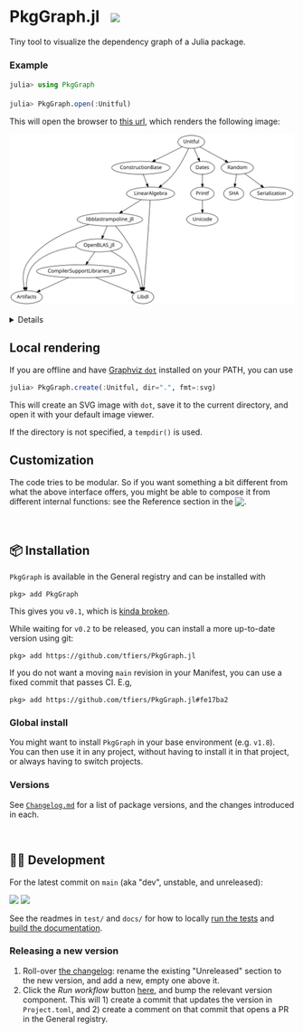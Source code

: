 
# PkgGraph.jl &nbsp; [![][docbadge]][docs]

Tiny tool to visualize the dependency graph of a Julia package.

### Example

```julia
julia> using PkgGraph

julia> PkgGraph.open(:Unitful)
```
This will open the browser to [this url][dotlink], which renders the following image:

<!-- Generated with `PkgGraph.create("Unitful", dir="docs", fmt=:png)` -->
<img src="docs/img/Unitful-deps.svg"
     width=680
     alt="Dependency graph of Unitful, rendered with Graphviz dot">


<details>
  
  The given package (here: [Unitful][unitful]) must be installed in the currently active project for this to work.

  Note that `PkgGraph` does not have to be installed in the same project however:\
  you can switch projects _after_ `PkgGraph` has been imported (using `pkg> activate …`).

  Even easier is to install `PkgGraph` in your base environment (see [Global install](#global-install)),
  so you don't have to switch projects at all.

</details>

[unitful]: https://github.com/PainterQubits/Unitful.jl
[dotlink]: https://dreampuf.github.io/GraphvizOnline/#digraph%20%7B%0A%20%20%20%20node%20%5Bfontname%20%3D%20%22sans-serif%22%5D%0A%20%20%20%20edge%20%5Barrowsize%20%3D%200.88%5D%0A%20%20%20%20Unitful%20-%3E%20ConstructionBase%0A%20%20%20%20ConstructionBase%20-%3E%20LinearAlgebra%0A%20%20%20%20LinearAlgebra%20-%3E%20Libdl%0A%20%20%20%20LinearAlgebra%20-%3E%20libblastrampoline_jll%0A%20%20%20%20libblastrampoline_jll%20-%3E%20Artifacts%0A%20%20%20%20libblastrampoline_jll%20-%3E%20Libdl%0A%20%20%20%20libblastrampoline_jll%20-%3E%20OpenBLAS_jll%0A%20%20%20%20OpenBLAS_jll%20-%3E%20Artifacts%0A%20%20%20%20OpenBLAS_jll%20-%3E%20CompilerSupportLibraries_jll%0A%20%20%20%20CompilerSupportLibraries_jll%20-%3E%20Artifacts%0A%20%20%20%20CompilerSupportLibraries_jll%20-%3E%20Libdl%0A%20%20%20%20OpenBLAS_jll%20-%3E%20Libdl%0A%20%20%20%20Unitful%20-%3E%20Dates%0A%20%20%20%20Dates%20-%3E%20Printf%0A%20%20%20%20Printf%20-%3E%20Unicode%0A%20%20%20%20Unitful%20-%3E%20LinearAlgebra%0A%20%20%20%20Unitful%20-%3E%20Random%0A%20%20%20%20Random%20-%3E%20SHA%0A%20%20%20%20Random%20-%3E%20Serialization%0A%7D%0A


## Local rendering

If you are offline and have [Graphviz `dot`](https://graphviz.org) installed on your PATH, you can use
```julia
julia> PkgGraph.create(:Unitful, dir=".", fmt=:svg)
```
This will create an SVG image with `dot`, save it to the current directory, and open it with your default image viewer.

If the directory is not specified, a `tempdir()` is used.


## Customization

The code tries to be modular. So if you want something a bit different from what the above interface offers, you might be able to compose it from different internal functions: see the Reference section in the <sub>[![][docbadge]][docs]</sub>.


[docbadge]: https://img.shields.io/badge/📕_Documentation-blue
[docs]: https://tfiers.github.io/PkgGraph.jl/



<br>

## 📦 Installation

`PkgGraph` is available in the General registry and can be installed with
```
pkg> add PkgGraph
```
This gives you `v0.1`, which is [kinda broken](https://github.com/tfiers/PkgGraph.jl/releases/tag/v0.1).

While waiting for `v0.2` to be released, you can install a more up-to-date version using git:
```
pkg> add https://github.com/tfiers/PkgGraph.jl
```
If you do not want a moving `main` revision in your Manifest,
you can use a fixed commit that passes CI. E.g,
```
pkg> add https://github.com/tfiers/PkgGraph.jl#fe17ba2
```

### Global install

You might want to install `PkgGraph` in your base environment (e.g. `v1.8`).\
You can then use it in any project, without having to install it in that project, or always having to switch projects.

<!-- 
One way to do this is to run – from any environment:
```
julia> using PkgGraph
```
If the package is not found, Julia will offer to install it.\
**Type '`o`' to choose** your base environment.

You can then call `using PkgGraph` from anywhere, without having to activate the base env.
-->

### Versions

See [`Changelog.md`](Changelog.md) for a list of package versions, and the changes introduced in each.

<!-- ![Latest release](https://img.shields.io/github/v/release/tfiers/PkgGraph?label=Latest%20release) -->




<br>

## 👩‍💻 Development

<!-- For after first release: -->
<!-- ![Commits since latest release](https://img.shields.io/github/commits-since/tfiers/PkgGraph.jl/latest) -->

For the latest commit on `main` (aka "dev", unstable, and unreleased):

[![][tests-CI-badge]][tests-CI]
[![][docs-CI-badge]][docs-CI]

<!-- Must have empty line before linkdefs. -->
[tests-CI-badge]: https://github.com/tfiers/PkgGraph.jl/actions/workflows/Tests.yml/badge.svg
[docs-CI-badge]:  https://github.com/tfiers/PkgGraph.jl/actions/workflows/Docs.yml/badge.svg
[tests-CI]:       https://github.com/tfiers/PkgGraph.jl/actions/workflows/Tests.yml
[docs-CI]:        https://github.com/tfiers/PkgGraph.jl/actions/workflows/Docs.yml

See the readmes in `test/` and `docs/` for how to locally [run the tests](test/ReadMe.md)
and [build the documentation](docs/ReadMe.md).

### Releasing a new version

1. Roll-over [the changelog](Changelog.md): rename the existing "Unreleased"
   section to the new version, and add a new, empty one above it.
   <!-- Could be automated prolly; add a step in Register.yml -->
2. Click the _Run workflow_ button [here][regCI], and bump the relevant version
   component. This will 1) create a commit that updates the version in `Project.toml`,
   and 2) create a comment on that commit that opens a PR in the General registry.

[regCI]: https://github.com/tfiers/PkgGraph.jl/actions/workflows/Register.yml

